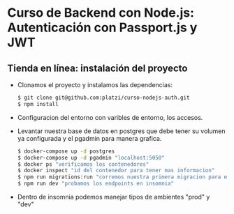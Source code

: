 # Curso de Backend con Node.js: Autenticación con Passport.js y JWT

## Tienda en línea: instalación del proyecto
  - Clonamos el proyecto y instalamos las dependencias:
    
    ```bash
    $ git clone git@github.com:platzi/curso-nodejs-auth.git
    $ npm install
    ```
  - Configuracion del entorno con varibles de entorno, los accesos.
  - Levantar nuestra base de datos en postgres que debe tener su volumen ya configurada y el pgadmin para manera grafica.

    ```bash
    $ docker-compose up -d postgres
    $ docker-compose up -d pgadmin "localhost:5050"
    $ docker ps "verificamos los contenedores"
    $ docker inspect "id del contenedor para tener mas informacion"
    $ npm run migrations:run "corremos nuestra primera migracion para enviar las tablas a la base de datos"
    $ npm run dev "probamos los endpoints en insomnia"
    ```
  - Dentro de insomnia podemos manejar tipos de ambientes "prod" y "dev"
